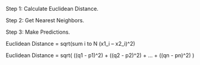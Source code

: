 Step 1: Calculate Euclidean Distance.

Step 2: Get Nearest Neighbors.

Step 3: Make Predictions.



Euclidean Distance = sqrt(sum i to N (x1_i – x2_i)^2)

Euclidean Distance = sqrt( ((q1 - p1)^2) + ((q2 - p2)^2) + ... + ((qn - pn)^2) )
